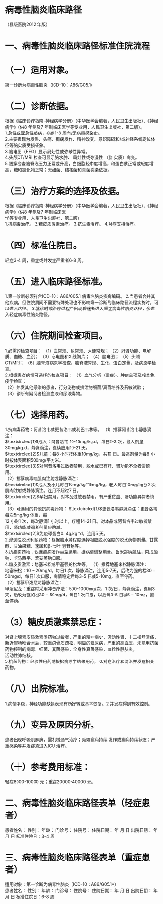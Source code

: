 # 病毒性脑炎临床路径  
（县级医院2012 年版）  
# 一、病毒性脑炎临床路径标准住院流程  
# （一）适用对象。  
第一诊断为病毒性脑炎（ICD-10：A86/G05.1）  
# （二）诊断依据。  
根据《临床诊疗指南-神经病学分册》（中华医学会编著，人民卫生出版社）、《神经病学》（供8 年制及7 年制临床医学等专业用，人民卫生出版社，第二版）。  
1.急性或亚急性起病，病前1-3 周有/无病毒感染史。  
2.主要表现为发热、头痛、癫痫发作、精神改变、意识障碍和/或神经系统定位体征等脑实质受损征象。  
3.脑电图（EEG）显示局灶性或弥散性异常。  
4.头颅CT/MRI 检查可显示脑水肿、 局灶性或弥漫性 （脑 实质）病变。  
5.腰穿检查脑脊液压力正常或升高，白细胞轻中度增高，和蛋白质正常或轻度增高，糖和氯化物正常；无细菌、结核菌和真菌感染依据。  
# （三）治疗方案的选择及依据。  
根据《临床诊疗指南-神经病学分册》（中华医学会编著，人民卫生出版社）、《神经病学》（供8 年制及7 年制临床医  
学等专业用，人民卫生出版社，第二版）  
1.抗病毒治疗。 2.糖皮质激素治疗。  3.抗生素治疗。 4.对症支持治疗。  
# （四）标准住院日。  
轻症3-4 周，重症或并发症严重者6-8 周。  
# （五）进入临床路径标准。  
1.第一诊断必须符合ICD-10：A86/G05.1 病毒性脑炎疾病编码。 2.当患者合并其他疾病，但住院期间不需要特殊处理也不影响第一诊断的临床路径流程实施时，可以进入路径。 3.就诊时或治疗过程中出现昏迷者进入重症病毒性脑炎路径，余进入轻症病毒性脑炎路径。  
# （六）住院期间检查项目。  
1.必需的检查项目： （1）血常规、尿常规、大便常规； （2）肝肾功能、电解质、血糖、血沉； （3）心电图和X 线胸片； （4）脑电图； （5）头颅CT/MRI； （6）脑脊液病原学检查。脑脊液常规、生化、蛋白定量，及病原学检查。  
2.根据患者病情可选择的检查项目： （1）血气分析（重症）、肿瘤全项及相关免疫学检查；  
（2）并发其他感染的患者，行分泌物或排泄物细菌/真菌培养及药敏试验；  
（3）诊断有疑问者检测血液和尿液毒物。  
# （七）选择用药。  
1.抗病毒药物：阿昔洛韦或更昔洛韦或利巴韦林等。 （1）推荐阿昔洛韦静脉滴注：  
$\textcircled{1}$成人：阿昔洛韦 10-15mg/kg.d，每日2-3 次，最大剂量30mg/kg.d，静脉滴注，连续应用10-21 天。  
$\textcircled{2}$儿童：每8 小时按体重10mg/kg，共10 日。最高剂量为每8 小时按体表面积500mg/平方米。  
$\textcircled{3}$对阿昔洛韦过敏者禁用，脱水或已有肝、肾功能不全者需慎用。  
（2）推荐病毒唑肌肉注射或静脉滴注：  
$\textcircled{1}$成人及小儿每日$10\mathrm{mg/kg^{-}}15\mathrm{mg/kg}$，老人每日$10\mathrm{mg/kg}$分2 次肌肉注射或静脉滴注。连用不超过7 日。  
$\textcircled{2}$孕妇禁用，对本品过敏者禁用，有严重贫血、肝功能异常者慎用。  
（3）可选用的其他抗病毒药物： $\textcircled{1}$更昔洛韦静脉滴注：更昔洛韦每次5mg/kg 体重，每  
12 小时1 次，每次静滴1 小时以上，疗程14-21 日。对本品或阿昔洛韦过敏者禁用，肾功能减退者剂量应酌减。  
$\textcircled{2}$免疫球蛋白$0.\ 4\mathrm{g/kg\,^{\bullet}d}$，连用5 天。  
2.渗透性脱水利尿药物：根据脑水肿程度选择相应脱水强度的脱水药物剂量。甘露醇、甘油果糖、速尿和β-七叶 皂苷钠等。  
3.抗癫痫药物：依据癫痫发作类型选用，据病情调整用量。鲁米那钠肌注，丙戊酸钠、卡马西平、苯妥英钠口服。  
4.糖皮质激素：地塞米松或甲基强的松龙等。 （1）推荐地塞米松静脉滴注：  
地塞米松：$10{-}20\mathrm{mg/d}$，每日1 次，静脉滴注，连用5-7天，后改为强的松$30{-}50\mathrm{mg/d}$，每日1 次口服，病情稳定后每3-5 日减5-10mg，直至停药。  
（2）推荐甲泼尼龙静脉滴注：  
甲泼尼龙：重症时采用冲击疗法：500-1000mg/次，1 次/日，静脉滴注，连用3 天，后改为强的松$30{-}50\mathrm{mg/d}$，每日1 次口服，以后每3-5 日减$5{-}10\mathrm{mg}$，直至停药。  
# （3）糖皮质激素禁忌症：  
对肾上腺素皮质激素类药物过敏者，严重的精神病史，活动性胃、十二指肠溃疡，新近胃肠吻合术后，较重的骨质疏松，明显的糖尿病，严重的高血压，未能用抗菌药物控制的病毒、细菌、真菌感染，全身性真菌感染，血栓性静脉炎，  
活动性肺结核。  
5.抗菌药物：经验性用药或根据病原学结果用药。  6.对症治疗和防治并发症相关药物。  
# （八）出院标准。  
1.病情平稳，神经功能缺损表现有所好转或基本恢复。2.并发症得到有效控制。  
# （九）变异及原因分析。  
患者出现呼吸肌麻痹，需机械通气治疗；频繁癫痫持续 发作或癫痫持续状态；严重感染等并发症须进入ICU 治疗。  
# （十）参考费用标准：  
轻症8000-10000 元；重症20000-40000 元。  
# 二、病毒性脑炎临床路径表单（轻症患者）  
患者姓名：             性别：     年龄：    门诊号：      住院号：             住院日期：    年    月    日  出院日期：    年    月    日  标准住院日：3-4 周  
# 三、病毒性脑炎临床路径表单（重症患者）  
适用对象：第一诊断为病毒性脑炎（ICD-10：A86/G05.1\*）  
患者姓名：             性别：     年龄：    门诊号：      住院号：             住院日期：    年    月    日  出院日期：    年    月    日  标准住院日：6-8 周  
